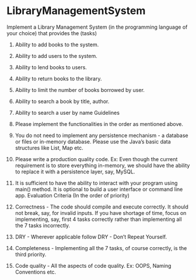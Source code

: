 # LibraryManagementSystem

Implement a Library Management System (in the programming language of your choice) that provides the (tasks)
 1. Ability to add books to the system.
 2. Ability to add users to the system.
 3. Ability to lend books to users.
 4. Ability to return books to the library.
 5. Ability to limit the number of books borrowed by user.
 6. Ability to search a book by title, author.
 7. Ability to search a user by name
Guidelines
 1. Please implement the functionalities in the order as mentioned above.
 2. You do not need to implement any persistence mechanism - a database or files or in-memory database. Please use the Java’s basic data
    structures like List, Map etc.
 3. Please write a production quality code. Ex: Even though the current requirement is to store everything in-memory, we should have the
    ability to replace it with a persistence layer, say, MySQL.
 4. It is sufficient to have the ability to interact with your program using main() method. It is optional to build a user interface or
    command line app.
Evaluation Criteria (In the order of priority)
1. Correctness - The code should compile and execute correctly. It should not break, say, for invalid inputs. If you have shortage of
    time, focus on implementing, say, first 4 tasks correctly rather than implementing all the 7 tasks incorrectly.

 2. DRY - Wherever applicable follow DRY - Don’t Repeat Yourself.

 3. Completeness - Implementing all the 7 tasks, of course correctly, is the third priority.

 4. Code quality - All the aspects of code quality. Ex: OOPS, Naming Conventions etc.
